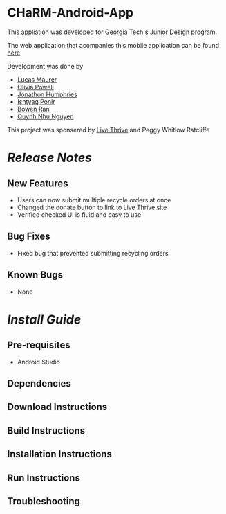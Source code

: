 # **CHaRM-Android-App**

This appliation was developed for Georgia Tech's Junior Design program.

The web application that acompanies this mobile application can be found [here](https://github.com/JID8201/CHaRM-Web-App)

Development was done by
- [Lucas Maurer](lmaurer9@gatech.edu)
- [Olivia Powell](opowell6@gatech.edu)
- [Jonathon Humphries](jhumphries30@gatech.edu)
- [Ishtyaq Ponir](iponir3@gatech.edu)
- [Bowen Ran](bran3@gatech.edu)
- [Quynh Nhu Nguyen](qnguyen47@gatech.edu)

This project was sponsered by [Live Thrive](http://livethrive.org/) and Peggy Whitlow Ratcliffe

# *Release Notes*

## New Features
- Users can now submit multiple recycle orders at once
- Changed the donate button to link to Live Thrive site
- Verified checked UI is fluid and easy to use

## Bug Fixes
- Fixed bug that prevented submitting recycling orders

## Known Bugs
- None

# *Install Guide*

## Pre-requisites
- Android Studio

## Dependencies

## Download Instructions

## Build Instructions

## Installation Instructions

## Run Instructions

## Troubleshooting



